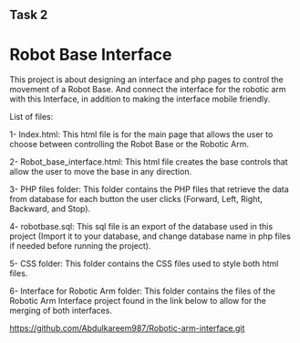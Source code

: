
## Task 2 
# Robot Base Interface

This project is about designing an interface and php pages to control the movement of a Robot Base. And connect the interface for the robotic arm with this Interface, in addition to making the interface mobile friendly.

List of files:

1- Index.html: This html file is for the main page that allows the user to choose between controlling the Robot Base or the Robotic Arm.

2- Robot_base_interface.html: This html file creates the base controls that allow the user to move the base in any direction.

3- PHP files folder: This folder contains the PHP files that retrieve the data from database for each button the user clicks (Forward, Left, Right, Backward, and Stop).

4- robotbase.sql: This sql file is an export of the database used in this project (Import it to your database, and change database name in php files if needed before running the project).

5- CSS folder: This folder contains the CSS files used to style both html files.

6- Interface for Robotic Arm folder: This folder contains the files of the Robotic Arm Interface project found in the link below to allow for the merging of both interfaces.

https://github.com/Abdulkareem987/Robotic-arm-interface.git

